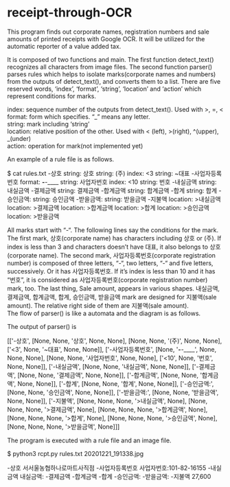 # receipt-through-OCR

This program finds out corporate names, registration numbers and sale amounts of printed receipts with Google OCR. It will be utilized for the automatic reporter of a value added tax. 

It is composed of two functions and main. The first function detect_text() recognizes all characters from image files.  The second function parser() parses rules which helps to isolate marks(corporate names and numbers) from the outputs of detect_text(), and converts them to a list.  There are five reserved words, ‘index’, ‘format’, ‘string’, ‘location’ and ‘action’ which represent conditions for marks.  


index: sequence number of the outputs from detect_text().  Used with >, =, <   
format: form which specifies. “_” means any letter.   
string: mark including ‘string’  
location: relative position of the other.  Used with < (left), >(right), ^(upper), _(under)  
action: operation for mark(not implemented yet)  

An example of a rule file is as follows.  


$ cat rules.txt
-상호
string: 상호
string: (주)
index: <3 string: ~대표
-사업자등록번호
format: ___-__-_____
string: 사업자번호
index: <10 string: 번호
-내실금액
string: 내실금액 
-결제금액
string: 결제금액
-합계금액
string: 합계금액
-합계
string: 합계
-승인금액:
string: 승인금액
-받을금액:
string: 받을금액
-지불액
location: >내실금액
location: >결제금액
location: >합계금액
location: >합계
location: >승인금액
location: >받을금액 

All marks start with “-“.  The following lines say the conditions for the mark. The first mark, 상호(corporate name) has characters including 상호 or (주).  If index is less than 3 and characters doesn’t have 대표, it also belongs to 상호(corporate name). The second mark,  사업자등록번호(corporate registration number) is composed of three letters, “-“, two letters, “-“ and five letters, successively. Or it has 사업자등록번호. If it’s index is less than 10 and it has “번호”,  it is considered as 사업자등록번호(corporate registration number) mark, too.  The last thing, Sale amount, appears in various shapes.  내실금액, 결제금액, 합계금액, 합계, 승인금액, 받을금액 mark are designed for 지불액(sale amount).  The relative right side of them are 지불액(sale amount).  
The flow of parser() is like a automata and the diagram is as follows. 
 
The output of parser() is 

[['-상호', [None, None, '상호', None, None], 
    [None, None, '(주)', None, None], 
['<3', None, '~대표', None, None]], 
['-사업자등록번호', [None, '___-__-_____', None, None, None], 
    [None, None, '사업자번호', None, None], 
['<10', None, '번호', None, None]], 
['-내실금액', [None, None, '내실금액', None, None]], 
['-결제금액', [None, None, '결제금액', None, None]], 
['-합계금액', [None, None, '합계금액', None, None]], 
['-합계', [None, None, '합계', None, None]], 
['-승인금액:', [None, None, '승인금액', None, None]], 
['-받을금액:', [None, None, '받을금액', None, None]], 
['-지불액', [None, None, None, '>내실금액', None], 
   [None, None, None, '>결제금액', None], 
   [None, None, None, '>합계금액', None], 
   [None, None, None, '>합계', None], 
   [None, None, None, '>승인금액', None], 
   [None, None, None, '>받을금액', None]]]

The program is executed with a rule file and an image file. 

$ python3 rcpt.py rules.txt 20201221_191338.jpg
   
 -상호
서서울농협하나로마트사직점
-사업자등록번호
사업자번호:101-82-16155
-내실금액
내실금액:
-결제금액
-합계금액
-합계
-승인금액:
-받을금액:
-지불액
27,600
